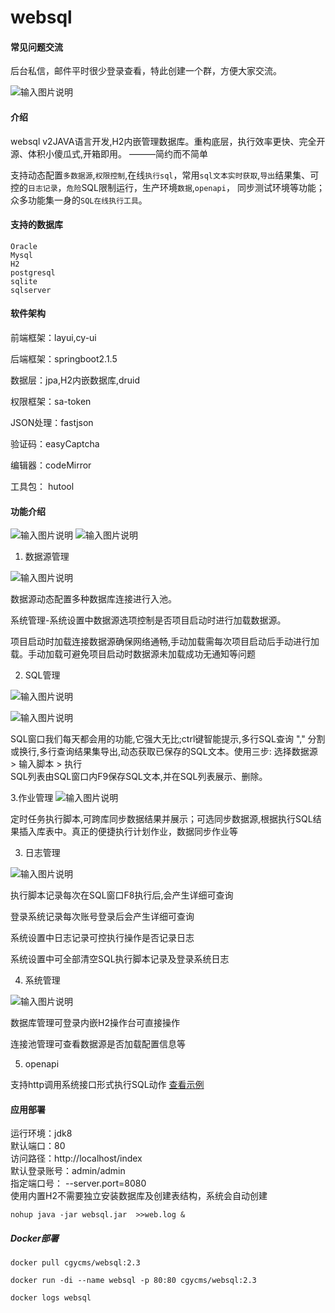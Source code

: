 # websql

#### 常见问题交流

后台私信，邮件平时很少登录查看，特此创建一个群，方便大家交流。

![输入图片说明](https://foruda.gitee.com/images/1674874677305767312/2d168845_1509614.png)

#### 介绍

websql v2JAVA语言开发,H2内嵌管理数据库。重构底层，执行效率更快、完全开源、体积小傻瓜式,开箱即用。 ———简约而不简单

支持动态配置`多数据源`,`权限控制`,在线`执行sql`，常用`sql文本实时获取`,`导出`结果集、可控的`日志记录`，`危险`SQL限制运行，生产环境`数据`,`openapi`，
同步测试环境等功能；众多功能集一身的`SQL在线执行工具`。

#### 支持的数据库

    Oracle
    Mysql
    H2
    postgresql
    sqlite
    sqlserver

#### 软件架构

前端框架：layui,cy-ui

后端框架：springboot2.1.5

数据层：jpa,H2内嵌数据库,druid

权限框架：sa-token

JSON处理：fastjson

验证码：easyCaptcha

编辑器：codeMirror

工具包： hutool

#### 功能介绍

![输入图片说明](https://images.gitee.com/uploads/images/2019/0706/114810_62a5b9c9_1509614.png "1.png")
![输入图片说明](https://images.gitee.com/uploads/images/2019/0706/115207_935b9c0c_1509614.png "00.png")

1. 数据源管理

![输入图片说明](https://images.gitee.com/uploads/images/2019/0706/114920_6b8b4578_1509614.png "3.png")

数据源动态配置多种数据库连接进行入池。

系统管理-系统设置中数据源选项控制是否项目启动时进行加载数据源。

项目启动时加载连接数据源确保网络通畅,手动加载需每次项目启动后手动进行加载。手动加载可避免项目启动时数据源未加载成功无通知等问题

2. SQL管理

![输入图片说明](https://images.gitee.com/uploads/images/2019/0706/114943_ac844114_1509614.png "4.png")

![输入图片说明](https://images.gitee.com/uploads/images/2019/0706/115005_79aec273_1509614.png "6.png")

SQL窗口我们每天都会用的功能,它强大无比;ctrl键智能提示,多行SQL查询 ","
分割或换行,多行查询结果集导出,动态获取已保存的SQL文本。使用三步: 选择数据源 > 输入脚本 > 执行  
SQL列表由SQL窗口内F9保存SQL文本,并在SQL列表展示、删除。

3.作业管理
![输入图片说明](https://images.gitee.com/uploads/images/2019/0919/181025_5e6288d1_1509614.png "10.png")

定时任务执行脚本,可跨库同步数据结果并展示；可选同步数据源,根据执行SQL结果插入库表中。真正的便捷执行计划作业，数据同步作业等

3. 日志管理

![输入图片说明](https://images.gitee.com/uploads/images/2019/0706/115108_4ea05dc4_1509614.png "7.png")

执行脚本记录每次在SQL窗口F8执行后,会产生详细可查询

登录系统记录每次账号登录后会产生详细可查询

系统设置中日志记录可控执行操作是否记录日志

系统设置中可全部清空SQL执行脚本记录及登录系统日志

4. 系统管理

![输入图片说明](https://images.gitee.com/uploads/images/2019/0706/115131_4472e186_1509614.png "8.png")

数据库管理可登录内嵌H2操作台可直接操作

连接池管理可查看数据源是否加载配置信息等

5. openapi

支持http调用系统接口形式执行SQL动作 <a href='https://gitee.com/boy_0214/websql/wikis/openapi'>查看示例</a>



#### 应用部署

运行环境：jdk8  
默认端口：80  
访问路径：http://localhost/index  
默认登录账号：admin/admin  
指定端口号： --server.port=8080  
使用内置H2不需要独立安装数据库及创建表结构，系统会自动创建

    nohup java -jar websql.jar  >>web.log &

##### Docker部署

    docker pull cgycms/websql:2.3
    
    docker run -di --name websql -p 80:80 cgycms/websql:2.3
    
    docker logs websql
